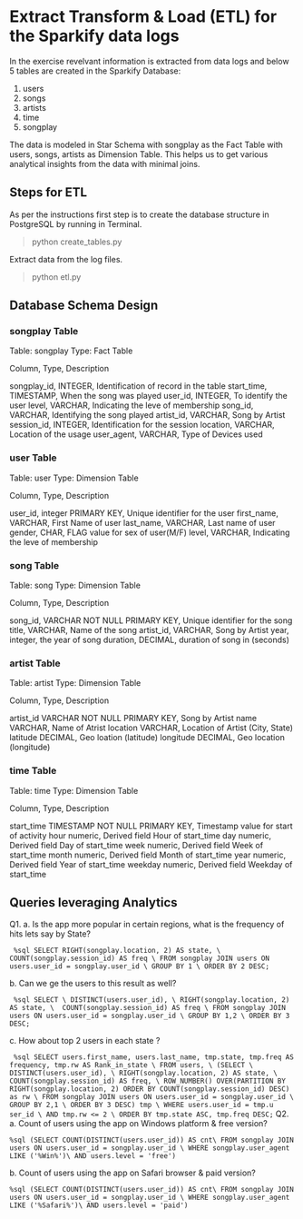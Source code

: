 # Extract Transform & Load (ETL) for the Sparkify data logs

In the exercise revelvant information is extracted from data logs and below 5 tables are created in the Sparkify Database:

1. users 
2. songs
3. artists 
4. time
5. songplay

The data is modeled in Star Schema with songplay as the Fact Table with users, songs, artists as Dimension Table.
This helps us to get various analytical insights from the data with minimal joins.

## Steps for ETL

As per the instructions first step is to create the database structure in PostgreSQL by running in Terminal.

> python create_tables.py

Extract data from the log files.

> python etl.py

## Database Schema Design

### songplay Table

Table: songplay
Type: Fact Table

Column, Type, Description 

songplay_id, INTEGER, Identification of record in the table
start_time, TIMESTAMP, When the song was played
user_id, INTEGER, To identify the user
level, VARCHAR, Indicating the leve of membership
song_id, VARCHAR, Identifying the song played
artist_id, VARCHAR, Song by Artist
session_id, INTEGER, Identification for the session
location, VARCHAR, Location of the usage
user_agent, VARCHAR, Type of Devices used

### user Table

Table: user
Type: Dimension Table

Column, Type, Description 

user_id, integer PRIMARY KEY, Unique identifier for the user
first_name, VARCHAR, First Name of user
last_name, VARCHAR, Last name of user
gender, CHAR, FLAG value for sex of user(M/F)
level, VARCHAR, Indicating the leve of membership

### song Table

Table: song
Type: Dimension Table

Column, Type, Description 

song_id, VARCHAR NOT NULL PRIMARY KEY, Unique identifier for the song
title, VARCHAR, Name of the song
artist_id, VARCHAR, Song by Artist
year, integer, the year of song
duration, DECIMAL, duration of song in (seconds)


### artist Table

Table: artist
Type: Dimension Table

Column, Type, Description 

artist_id VARCHAR NOT NULL PRIMARY KEY, Song by Artist 
name VARCHAR, Name of Atrist
location VARCHAR, Location of Artist (City, State)
latitude DECIMAL, Geo loation (latitude)
longitude DECIMAL, Geo location (longitude)


### time Table

Table: time
Type: Dimension Table

Column, Type, Description 

start_time TIMESTAMP NOT NULL PRIMARY KEY, Timestamp value for start of activity 
hour numeric, Derived field Hour of start_time
day numeric, Derived field Day of start_time
week numeric, Derived field Week of start_time
month numeric, Derived field Month of start_time
year numeric, Derived field Year of start_time
weekday numeric, Derived field Weekday of start_time

## Queries leveraging Analytics

Q1. 
    a. Is the app more popular in certain regions, what is the frequency of hits lets say by State?

` %sql SELECT RIGHT(songplay.location, 2) AS state, \
        COUNT(songplay.session_id) AS freq \
        FROM songplay JOIN users ON users.user_id = songplay.user_id \
        GROUP BY 1 \
        ORDER BY 2 DESC;`

   b. Can we ge the users to this result as well?
   
` %sql SELECT \
        DISTINCT(users.user_id), \
        RIGHT(songplay.location, 2) AS state, \ 
        COUNT(songplay.session_id) AS freq \
        FROM songplay JOIN users ON users.user_id = songplay.user_id \
        GROUP BY 1,2 \
        ORDER BY 3 DESC;`
   
   c. How about top 2 users in each state ?
   
` %sql SELECT users.first_name, users.last_name, tmp.state, tmp.freq AS frequency, tmp.rw AS Rank_in_state \
              FROM users, \
               (SELECT \
                 DISTINCT(users.user_id), \
                 RIGHT(songplay.location, 2) AS state, \
                 COUNT(songplay.session_id) AS freq, \
                 ROW_NUMBER() OVER(PARTITION BY RIGHT(songplay.location, 2) ORDER BY COUNT(songplay.session_id) DESC) as rw \
                 FROM songplay JOIN users ON users.user_id = songplay.user_id \
                 GROUP BY 2,1 \
                 ORDER BY 3 DESC) tmp \
        WHERE users.user_id = tmp.u
        ser_id \
        AND tmp.rw <= 2 \
        ORDER BY tmp.state ASC, tmp.freq DESC;`
Q2. 
    a. Count of users using the app on Windows platform & free version?
   
 `%sql (SELECT COUNT(DISTINCT(users.user_id)) AS cnt\
        FROM songplay JOIN users ON users.user_id = songplay.user_id \
        WHERE songplay.user_agent LIKE ('%Win%')\
        AND users.level = 'free')`
   
   b. Count of users using the app on Safari browser & paid version?
   
  `%sql (SELECT COUNT(DISTINCT(users.user_id)) AS cnt\
        FROM songplay JOIN users ON users.user_id = songplay.user_id \
        WHERE songplay.user_agent LIKE ('%Safari%')\
        AND users.level = 'paid')`
